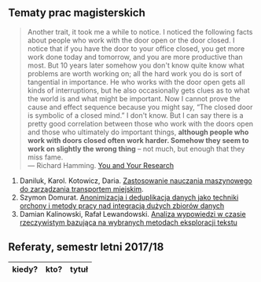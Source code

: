 ## Tematy prac magisterskich

> Another trait, it took me a while to notice. I noticed the following
> facts about people who work with the door open or the door closed. I
> notice that if you have the door to your office closed, you get more
> work done today and tomorrow, and you are more productive than
> most. But 10 years later somehow you don't know quite know what
> problems are worth working on; all the hard work you do is sort of
> tangential in importance. He who works with the door open gets all
> kinds of interruptions, but he also occasionally gets clues as to what
> the world is and what might be important. Now I cannot prove the cause
> and effect sequence because you might say, “The closed door is
> symbolic of a closed mind.” I don't know. But I can say there is a
> pretty good correlation between those who work with the doors open and
> those who ultimately do important things, **although people who work
> with doors closed often work harder. Somehow they seem to work on
> slightly the wrong thing** – not much, but enough that they miss fame.<br>
> — Richard Hamming. [You and Your Research](http://www.cs.virginia.edu/~robins/YouAndYourResearch.html)

1. Daniluk, Karol. Kotowicz, Daria. [Zastosowanie nauczania maszynowego do zarządzania transportem miejskim](https://github.com/dkotowicz/praca_magisterska).
1. Szymon Domurat. [Anonimizacja i deduplikacja danych jako techniki orchony i metody pracy nad integracją dużych zbiorów danych](https://github.com/sdomurat/mgr)
1. Damian Kalinowski, Rafał Lewandowski. [Analiza wypowiedzi w czasie rzeczywistym bazująca na wybranych metodach eksploracji tekstu](https://github.com/lafreak/mgr)


## Referaty, semestr letni 2017/18

| kiedy?     | kto?            | tytuł |
| :--------- | :-------------- | :---- |
